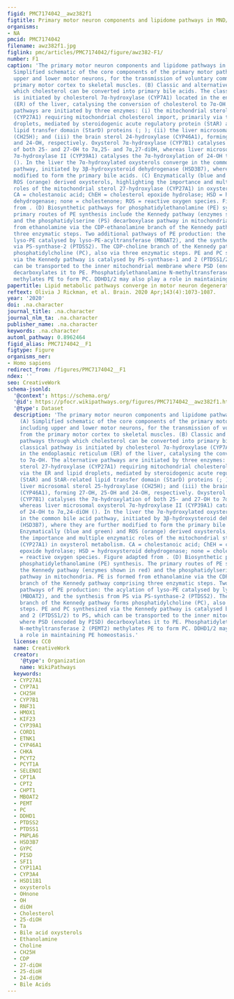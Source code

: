 ```yaml
---
figid: PMC7174042__awz382f1
figtitle: Primary motor neuron components and lipidome pathways in MND/HSP
organisms:
- NA
pmcid: PMC7174042
filename: awz382f1.jpg
figlink: pmc/articles/PMC7174042/figure/awz382-F1/
number: F1
caption: 'The primary motor neuron components and lipidome pathways in MND/HSP. (A)
  Simplified schematic of the core components of the primary motor pathway, including
  upper and lower motor neurons, for the transmission of voluntary commands from the
  primary motor cortex to skeletal muscles. (B) Classic and alternative pathways through
  which cholesterol can be converted into primary bile acids. The classical pathway
  is initiated by cholesterol 7α-hydroxylase (CYP7A1) located in the endoplasmic reticulum
  (ER) of the liver, catalysing the conversion of cholesterol to 7α-OH. The alternative
  pathways are initiated by three enzymes: (i) the mitochondrial sterol 27-hydroxylase
  (CYP27A1) requiring mitochondrial cholesterol import, primarily via the ER and lipid
  droplets, mediated by steroidogenic acute regulatory protein (StAR) and StAR-related
  lipid transfer domain (StarD) proteins (; ); (ii) the liver microsomal sterol 25-hydroxylase
  (CH25H); and (iii) the brain sterol 24-hydroxylase (CYP46A1), forming 27-OH, 25-OH
  and 24-OH, respectively. Oxysterol 7α-hydroxylase (CYP7B1) catalyses the 7α-hydroxylation
  of both 25- and 27-OH to 7α,25- and 7α,27-diOH, whereas liver microsomal oxysterol
  7α-hydroxylase II (CYP39A1) catalyses the 7α-hydroxylation of 24-OH to 7α,24-diOH
  (). In the liver the 7α-hydroxylated oxysterols converge in the common bile acid
  pathway, initiated by 3β-hydroxysteroid dehydrogenase (HSD3B7), where they are further
  modified to form the primary bile acids. (C) Enzymatically (blue and green) and
  ROS (orange) derived oxysterols, highlighting the importance and multiple enzymatic
  roles of the mitochondrial sterol 27-hydroxylase (CYP27A1) in oxysterol metabolism.
  CA = cholestanoic acid; ChEH = cholesterol epoxide hydrolase; HSD = hydroxysteroid
  dehydrogenase; none = cholestenone; ROS = reactive oxygen species. Figure adapted
  from . (D) Biosynthetic pathways for phosphatidylethanolamine (PE) synthesis. The
  primary routes of PE synthesis include the Kennedy pathway (enzymes shown in red)
  and the phosphatidylserine (PS) decarboxylase pathway in mitochondria. PE is formed
  from ethanolamine via the CDP-ethanolamine branch of the Kennedy pathway comprising
  three enzymatic steps. Two additional pathways of PE production: the acylation of
  lyso-PE catalysed by lyso-PE-acyltransferase (MBOAT2), and the synthesis from PS
  via PS-synthase-2 (PTDSS2). The CDP-choline branch of the Kennedy pathway forms
  phosphatidylcholine (PC), also via three enzymatic steps. PE and PC synthesized
  via the Kennedy pathway is catalysed by PS-synthase-1 and 2 (PTDSS1/2) to PS, which
  can be transported to the inner mitochondrial membrane where PSD (encoded by PISD)
  decarboxylates it to PE. Phosphatidylethanolamine N-methyltransferase 2 (PEMT2)
  methylates PE to form PC. DDHD1/2 may also play a role in maintaining PE homeostasis.'
papertitle: Lipid metabolic pathways converge in motor neuron degenerative diseases.
reftext: Olivia J Rickman, et al. Brain. 2020 Apr;143(4):1073-1087.
year: '2020'
doi: .na.character
journal_title: .na.character
journal_nlm_ta: .na.character
publisher_name: .na.character
keywords: .na.character
automl_pathway: 0.8962464
figid_alias: PMC7174042__F1
figtype: Figure
organisms_ner:
- Homo sapiens
redirect_from: /figures/PMC7174042__F1
ndex: ''
seo: CreativeWork
schema-jsonld:
  '@context': https://schema.org/
  '@id': https://pfocr.wikipathways.org/figures/PMC7174042__awz382f1.html
  '@type': Dataset
  description: 'The primary motor neuron components and lipidome pathways in MND/HSP.
    (A) Simplified schematic of the core components of the primary motor pathway,
    including upper and lower motor neurons, for the transmission of voluntary commands
    from the primary motor cortex to skeletal muscles. (B) Classic and alternative
    pathways through which cholesterol can be converted into primary bile acids. The
    classical pathway is initiated by cholesterol 7α-hydroxylase (CYP7A1) located
    in the endoplasmic reticulum (ER) of the liver, catalysing the conversion of cholesterol
    to 7α-OH. The alternative pathways are initiated by three enzymes: (i) the mitochondrial
    sterol 27-hydroxylase (CYP27A1) requiring mitochondrial cholesterol import, primarily
    via the ER and lipid droplets, mediated by steroidogenic acute regulatory protein
    (StAR) and StAR-related lipid transfer domain (StarD) proteins (; ); (ii) the
    liver microsomal sterol 25-hydroxylase (CH25H); and (iii) the brain sterol 24-hydroxylase
    (CYP46A1), forming 27-OH, 25-OH and 24-OH, respectively. Oxysterol 7α-hydroxylase
    (CYP7B1) catalyses the 7α-hydroxylation of both 25- and 27-OH to 7α,25- and 7α,27-diOH,
    whereas liver microsomal oxysterol 7α-hydroxylase II (CYP39A1) catalyses the 7α-hydroxylation
    of 24-OH to 7α,24-diOH (). In the liver the 7α-hydroxylated oxysterols converge
    in the common bile acid pathway, initiated by 3β-hydroxysteroid dehydrogenase
    (HSD3B7), where they are further modified to form the primary bile acids. (C)
    Enzymatically (blue and green) and ROS (orange) derived oxysterols, highlighting
    the importance and multiple enzymatic roles of the mitochondrial sterol 27-hydroxylase
    (CYP27A1) in oxysterol metabolism. CA = cholestanoic acid; ChEH = cholesterol
    epoxide hydrolase; HSD = hydroxysteroid dehydrogenase; none = cholestenone; ROS
    = reactive oxygen species. Figure adapted from . (D) Biosynthetic pathways for
    phosphatidylethanolamine (PE) synthesis. The primary routes of PE synthesis include
    the Kennedy pathway (enzymes shown in red) and the phosphatidylserine (PS) decarboxylase
    pathway in mitochondria. PE is formed from ethanolamine via the CDP-ethanolamine
    branch of the Kennedy pathway comprising three enzymatic steps. Two additional
    pathways of PE production: the acylation of lyso-PE catalysed by lyso-PE-acyltransferase
    (MBOAT2), and the synthesis from PS via PS-synthase-2 (PTDSS2). The CDP-choline
    branch of the Kennedy pathway forms phosphatidylcholine (PC), also via three enzymatic
    steps. PE and PC synthesized via the Kennedy pathway is catalysed by PS-synthase-1
    and 2 (PTDSS1/2) to PS, which can be transported to the inner mitochondrial membrane
    where PSD (encoded by PISD) decarboxylates it to PE. Phosphatidylethanolamine
    N-methyltransferase 2 (PEMT2) methylates PE to form PC. DDHD1/2 may also play
    a role in maintaining PE homeostasis.'
  license: CC0
  name: CreativeWork
  creator:
    '@type': Organization
    name: WikiPathways
  keywords:
  - CYP27A1
  - CYP7A1
  - CH25H
  - CYP7B1
  - RNF31
  - HMOX1
  - KIF23
  - CYP39A1
  - CORD1
  - ETNK1
  - CYP46A1
  - CHKA
  - PCYT2
  - PCYT1A
  - SELENOI
  - CPT1A
  - CPT2
  - CHPT1
  - MBOAT2
  - PEMT
  - PC
  - DDHD1
  - PTDSS2
  - PTDSS1
  - PNPLA6
  - HSD3B7
  - GYPC
  - PISD
  - SFI1
  - CYP11A1
  - CYP3A4
  - HSD11B1
  - oxysterols
  - OHnone
  - OH
  - diOH
  - Cholesterol
  - 25-diOH
  - Ta
  - Bile acid oxysterols
  - Ethanolamine
  - Choline
  - CH25H
  - CDP
  - 27-diOH
  - 25-dioH
  - 24-diOH
  - Bile Acids
---
```

